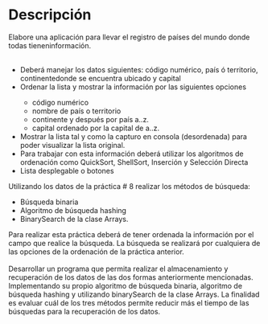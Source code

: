 <h1>Descripción</h1>
Elabore una aplicación para llevar el registro de países del mundo donde todas tieneninformación.
<br></br>

<ul>
  <li>Deberá manejar los datos siguientes: código numérico, país ó territorio, continentedonde se encuentra ubicado y capital</li>
  <li>Ordenar la lista y mostrar la información por las siguientes opciones</li>
  <ul>
    <li>código numérico</li>
    <li>nombre de país o territorio</li>
    <li>continente y después por país a..z.</li>
    <li>capital ordenado por la capital de a..z.</li>
  </ul>
  <li>Mostrar la lista tal y como la capturo en consola (desordenada) para poder visualizar la lista original.</li>
  <li>Para trabajar con esta información deberá utilizar los algoritmos de ordenación como QuickSort, ShellSort, Inserción y Selección Directa</li>
  <li>Lista desplegable o botones</li>
</ul>

Utilizando los datos de la práctica # 8 realizar los métodos de búsqueda:
<ul>
  <li>Búsqueda binaria</li>
  <li>Algoritmo de búsqueda hashing</li>
  <li>BinarySearch de la clase Arrays.</li>  
</ul>
Para realizar esta práctica deberá de tener ordenada la información por el campo que realice la
búsqueda. La búsqueda se realizará por cualquiera de las opciones de la ordenación de la práctica
anterior. <br></br>
Desarrollar un programa que permita realizar el almacenamiento y recuperación de los datos de las
dos formas anteriormente mencionadas. Implementando su propio algoritmo de búsqueda binaria,
algoritmo de búsqueda hashing y utilizando binarySearch de la clase Arrays. La finalidad es evaluar
cuál de los tres métodos permite reducir más el tiempo de las búsquedas para la recuperación de
los datos.

